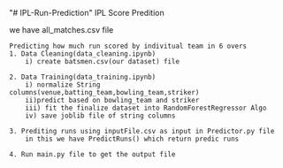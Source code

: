"# IPL-Run-Prediction" 
IPL Score Predition

we have all_matches.csv file 

    Predicting how much run scored by indivitual team in 6 overs 
    1. Data Cleaning(data_cleaning.ipynb)
        i) create batsmen.csv(our dataset) file
    
    2. Data Training(data_training.ipynb)
        i) normalize String columns(venue,batting_team,bowling_team,striker)
        ii)predict based on bowling_team and striker
        iii) fit the finalize dataset into RandomForestRegressor Algo
        iv) save joblib file of string columns
    
    3. Prediting runs using inputFile.csv as input in Predictor.py file
        in this we have PredictRuns() which return predic runs
    
    4. Run main.py file to get the output file

